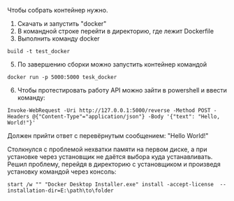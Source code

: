 Чтобы собрать контейнер нужно. 
1) Скачать и запустить "docker"
2) В командной строке перейти в директорию, где лежит Dockerfile
3) Выполнить команду docker

  `build -t test_docker`

5) По завершению сборки можно запустить контейнер командой 

  `docker run -p 5000:5000 tesk_docker`

6) Чтобы протестировать работу API можно зайти в powershell и ввести команду:

  `Invoke-WebRequest -Uri http://127.0.0.1:5000/reverse -Method POST -Headers @{"Content-Type"="application/json"} -Body '{"text": "Hello, World!"}'`

Должен прийти ответ с перевёрнутым сообщением: "Hello World!"

Столкнулся с проблемой нехватки памяти на первом диске, а при установке через установщик не даётся выбора куда устанавливать.
Решил проблему, перейдя в директорию с установщиком и произведя установку командой через консоль:

  `start /w "" "Docker Desktop Installer.exe" install -accept-license  --installation-dir=E:\path\to\folder`
